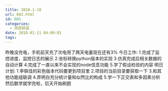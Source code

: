 ```yaml
---
title: 2018-1-10
url: 601.html
id: 601
categories:
  - 闲言碎语
date: 2018-01-11 04:09:01
tags:
---
```


昨晚没充电，手机前天充了次电用了两天电量现在还有3% 今日工作: 1.完成了监控进度，监控日志的展示 2.坐标转换python版本的实现 3.仿真完成后相关数据的自动计算 4.完成了一直以来不会实现的node信息功能 5.学了假设检验的内容 明日计划: 1.李轶佳的彩色版本代码要更到项目里 2.项目的当前目录要获取一下 3.和其他功能组联调 4.弄明白充分统计量和似然比的构成 5.学一下正交表和多因素分析 然后数学就学完啦，后天开始刷题
